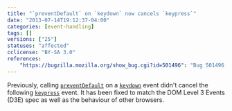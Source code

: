 ```yaml
---
title: "`preventDefault` on `keydown` now cancels `keypress`"
date: "2013-07-14T19:12:37-04:00"
categories: [event-handling]
tags: []
versions: ["25"]
statuses: "affected"
cclicense: "BY-SA 3.0"
references:
    "https://bugzilla.mozilla.org/show_bug.cgi?id=501496": "Bug 501496 – preventDefault on keydown does not cancel following keypress"
---
```

Previously, calling [`preventDefault`](https://developer.mozilla.org/en-US/docs/Web/API/event.preventDefault) on a [`keydown`](https://developer.mozilla.org/en-US/docs/Web/Events/keydown) event didn't cancel the following [`keypress`](https://developer.mozilla.org/en-US/docs/Web/Events/keypress) event. It has been fixed to match the DOM Level 3 Events (D3E) spec as well as the behaviour of other browsers.
